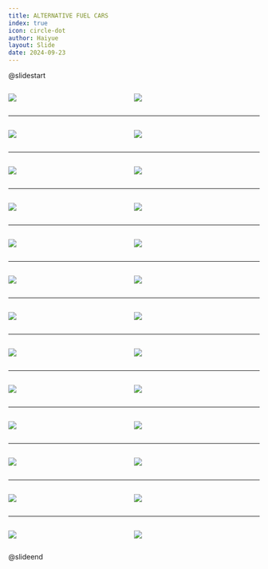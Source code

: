 ```yaml
---
title: ALTERNATIVE FUEL CARS
index: true
icon: circle-dot
author: Haiyue
layout: Slide
date: 2024-09-23
---
```

 
@slidestart

<div style="display:flex">
<div style="flex:1">

![](https://raw.githubusercontent.com/yclord/reading/refs/heads/master/english/Level-V/ALTERNATIVE%20FUEL%20CARS/001.webp)
</div>
<div style="flex:1">

![](https://raw.githubusercontent.com/yclord/reading/refs/heads/master/english/Level-V/ALTERNATIVE%20FUEL%20CARS/002.webp)
</div>
</div>

---

<div style="display:flex">
<div style="flex:1">

![](https://raw.githubusercontent.com/yclord/reading/refs/heads/master/english/Level-V/ALTERNATIVE%20FUEL%20CARS/003.webp)
</div>
<div style="flex:1">

![](https://raw.githubusercontent.com/yclord/reading/refs/heads/master/english/Level-V/ALTERNATIVE%20FUEL%20CARS/004.webp)
</div>
</div>

---

<div style="display:flex">
<div style="flex:1">

![](https://raw.githubusercontent.com/yclord/reading/refs/heads/master/english/Level-V/ALTERNATIVE%20FUEL%20CARS/005.webp)
</div>
<div style="flex:1">

![](https://raw.githubusercontent.com/yclord/reading/refs/heads/master/english/Level-V/ALTERNATIVE%20FUEL%20CARS/006.webp)
</div>
</div>

---

<div style="display:flex">
<div style="flex:1">

![](https://raw.githubusercontent.com/yclord/reading/refs/heads/master/english/Level-V/ALTERNATIVE%20FUEL%20CARS/007.webp)
</div>
<div style="flex:1">

![](https://raw.githubusercontent.com/yclord/reading/refs/heads/master/english/Level-V/ALTERNATIVE%20FUEL%20CARS/008.webp)
</div>
</div>

---

<div style="display:flex">
<div style="flex:1">

![](https://raw.githubusercontent.com/yclord/reading/refs/heads/master/english/Level-V/ALTERNATIVE%20FUEL%20CARS/009.webp)
</div>
<div style="flex:1">

![](https://raw.githubusercontent.com/yclord/reading/refs/heads/master/english/Level-V/ALTERNATIVE%20FUEL%20CARS/010.webp)
</div>
</div>

---

<div style="display:flex">
<div style="flex:1">

![](https://raw.githubusercontent.com/yclord/reading/refs/heads/master/english/Level-V/ALTERNATIVE%20FUEL%20CARS/011.webp)
</div>
<div style="flex:1">

![](https://raw.githubusercontent.com/yclord/reading/refs/heads/master/english/Level-V/ALTERNATIVE%20FUEL%20CARS/012.webp)
</div>
</div>

---

<div style="display:flex">
<div style="flex:1">

![](https://raw.githubusercontent.com/yclord/reading/refs/heads/master/english/Level-V/ALTERNATIVE%20FUEL%20CARS/013.webp)
</div>
<div style="flex:1">

![](https://raw.githubusercontent.com/yclord/reading/refs/heads/master/english/Level-V/ALTERNATIVE%20FUEL%20CARS/014.webp)
</div>
</div>

---

<div style="display:flex">
<div style="flex:1">

![](https://raw.githubusercontent.com/yclord/reading/refs/heads/master/english/Level-V/ALTERNATIVE%20FUEL%20CARS/015.webp)
</div>
<div style="flex:1">

![](https://raw.githubusercontent.com/yclord/reading/refs/heads/master/english/Level-V/ALTERNATIVE%20FUEL%20CARS/016.webp)
</div>
</div>

---

<div style="display:flex">
<div style="flex:1">

![](https://raw.githubusercontent.com/yclord/reading/refs/heads/master/english/Level-V/ALTERNATIVE%20FUEL%20CARS/017.webp)
</div>
<div style="flex:1">

![](https://raw.githubusercontent.com/yclord/reading/refs/heads/master/english/Level-V/ALTERNATIVE%20FUEL%20CARS/018.webp)
</div>
</div>

---

<div style="display:flex">
<div style="flex:1">

![](https://raw.githubusercontent.com/yclord/reading/refs/heads/master/english/Level-V/ALTERNATIVE%20FUEL%20CARS/019.webp)
</div>
<div style="flex:1">

![](https://raw.githubusercontent.com/yclord/reading/refs/heads/master/english/Level-V/ALTERNATIVE%20FUEL%20CARS/020.webp)
</div>
</div>

---

<div style="display:flex">
<div style="flex:1">

![](https://raw.githubusercontent.com/yclord/reading/refs/heads/master/english/Level-V/ALTERNATIVE%20FUEL%20CARS/021.webp)
</div>
<div style="flex:1">

![](https://raw.githubusercontent.com/yclord/reading/refs/heads/master/english/Level-V/ALTERNATIVE%20FUEL%20CARS/022.webp)
</div>
</div>

---

<div style="display:flex">
<div style="flex:1">

![](https://raw.githubusercontent.com/yclord/reading/refs/heads/master/english/Level-V/ALTERNATIVE%20FUEL%20CARS/023.webp)
</div>
<div style="flex:1">

![](https://raw.githubusercontent.com/yclord/reading/refs/heads/master/english/Level-V/ALTERNATIVE%20FUEL%20CARS/024.webp)
</div>
</div>

---

<div style="display:flex">
<div style="flex:1">

![](https://raw.githubusercontent.com/yclord/reading/refs/heads/master/english/Level-V/ALTERNATIVE%20FUEL%20CARS/025.webp)
</div>
<div style="flex:1">

![](https://raw.githubusercontent.com/yclord/reading/refs/heads/master/english/Level-V/ALTERNATIVE%20FUEL%20CARS/026.webp)
</div>
</div>

@slideend